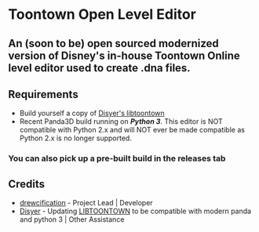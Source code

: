 # Toontown Open Level Editor
 
## An (soon to be) open sourced modernized version of Disney's in-house Toontown Online level editor used to create .dna files.

## Requirements
* Build yourself a copy of [Disyer's libtoontown](https://github.com/darktohka/libtoontown)
* Recent Panda3D build running on *__Python 3__*. This editor is NOT compatible with Python 2.x and will NOT ever be made compatible as Python 2.x is no longer supported.

### You can also pick up a pre-built build in the releases tab


## Credits
* [drewcification](https://github.com/drewc5131) - Project Lead | Developer
* [Disyer](https://github.com/darktohka/) - Updating [LIBTOONTOWN](https://github.com/darktohka/libtoontown) to be compatible with modern panda and python 3 | Other Assistance
